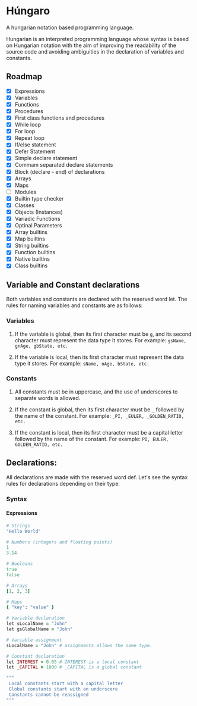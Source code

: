# Húngaro

A hungarian notation based programming language.

Hungarian is an interpreted programming language whose syntax is based on Hungarian notation with the aim of improving the readability of the source code and avoiding ambiguities in the declaration of variables and constants.

## Roadmap

- [x] Expressions
- [x] Variables
- [x] Functions
- [x] Procedures
- [x] First class functions and procedures
- [x] While loop
- [x] For loop
- [x] Repeat loop
- [x] If/else statement
- [x] Defer Statement
- [x] Simple declare statement
- [x] Commam separated declare statements
- [x] Block (declare - end) of declarations
- [x] Arrays
- [x] Maps
- [ ] Modules
- [x] Builtin type checker
- [x] Classes
- [x] Objects (Instances)
- [x] Variadic Functions
- [x] Optinal Parameters
- [x] Array builtins
- [x] Map builtins
- [x] String builtins
- [x] Function builtins
- [x] Native builtins
- [x] Class builtins

## Variable and Constant declarations

Both variables and constants are declared with the reserved word let. The rules for naming variables and constants are as follows:

### Variables

1. If the variable is global, then its first character must be `g`, and its second character must represent the data type it stores. For example: ```gsName, gnAge, gbState, etc.```

2. If the variable is local, then its first character must represent the data type it stores. For example: ```sName, nAge, bState, etc.```

### Constants
1. All constants must be in uppercase, and the use of underscores to separate words is allowed.

2. If the constant is global, then its first character must be `_` followed by the name of the constant. For example: ```_PI, _EULER, _GOLDEN_RATIO, etc.```

3. If the constant is local, then its first character must be a capital letter followed by the name of the constant. For example: ```PI, EULER, GOLDEN_RATIO, etc.```

## Declarations:
All declarations are made with the reserved word def. Let's see the syntax rules for declarations depending on their type:

### Syntax

#### Expressions

```Ruby
# Strings
"Hello World"

# Numbers (integers and floating points)
1
3.14

# Booleans
true
false

# Arrays
[1, 2, 3]

# Maps
{ "key": "value" }

# Variable declaration
let sLocalName = "John"
let gsGlobalName = "John"

# Variable assignment
sLocalName = "John" # assignments allows the same type.

# Constant declaration
let INTEREST = 0.05 # INTEREST is a local constant
let _CAPITAL = 1000 # _CAPITAL is a global constant

"""
 Local constants start with a capital letter
 Global constants start with an underscore
 Constants cannot be reassigned
"""

```

